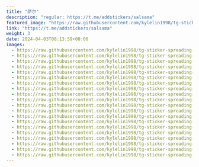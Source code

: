 ```yaml
---
title: "萨尔"
description: "regular: https://t.me/addstickers/salsama"
featured_image: "https://raw.githubusercontent.com/kylelin1998/tg-sticker-spreading-worldwide-images/main/img/0e45ce28-561e-40f1-a7fc-73b6578354cd.jpg"
link: "https://t.me/addstickers/salsama"
weight: 3
date: 2024-04-03T08:13:59+08:00
images:
  - https://raw.githubusercontent.com/kylelin1998/tg-sticker-spreading-worldwide-images/main/img/0e45ce28-561e-40f1-a7fc-73b6578354cd.jpg
  - https://raw.githubusercontent.com/kylelin1998/tg-sticker-spreading-worldwide-images/main/img/eaadcd4b-4288-4519-9ecf-8618e49b1ebe.jpg
  - https://raw.githubusercontent.com/kylelin1998/tg-sticker-spreading-worldwide-images/main/img/f84a7f1f-de90-4b6a-9aa1-f3d3c952c8c6.jpg
  - https://raw.githubusercontent.com/kylelin1998/tg-sticker-spreading-worldwide-images/main/img/99ac6615-81c1-4576-8c3e-6e9dae678275.jpg
  - https://raw.githubusercontent.com/kylelin1998/tg-sticker-spreading-worldwide-images/main/img/378d78b4-0363-4f68-9cd1-07c99e4e4709.jpg
  - https://raw.githubusercontent.com/kylelin1998/tg-sticker-spreading-worldwide-images/main/img/c5ca4160-2bc5-4cd4-a237-5a81596d965d.jpg
  - https://raw.githubusercontent.com/kylelin1998/tg-sticker-spreading-worldwide-images/main/img/0ebe740f-47bd-43b9-83d3-808479707f7a.jpg
  - https://raw.githubusercontent.com/kylelin1998/tg-sticker-spreading-worldwide-images/main/img/cb1921f2-048e-444e-99bf-68a592d100f3.jpg
  - https://raw.githubusercontent.com/kylelin1998/tg-sticker-spreading-worldwide-images/main/img/b3c7ef29-06f3-4a74-a1fe-ac750d2527c2.jpg
  - https://raw.githubusercontent.com/kylelin1998/tg-sticker-spreading-worldwide-images/main/img/46f9ffdd-cd25-4a76-b8bf-9fa38b332d7d.jpg
  - https://raw.githubusercontent.com/kylelin1998/tg-sticker-spreading-worldwide-images/main/img/539e30c3-9517-4288-9d48-fbc665960f82.jpg
  - https://raw.githubusercontent.com/kylelin1998/tg-sticker-spreading-worldwide-images/main/img/95762073-39e0-43d7-9c52-e8b34f22e2c2.jpg
  - https://raw.githubusercontent.com/kylelin1998/tg-sticker-spreading-worldwide-images/main/img/5b6208bf-8529-4a8b-8122-c21cc76a2db0.jpg
  - https://raw.githubusercontent.com/kylelin1998/tg-sticker-spreading-worldwide-images/main/img/200ce4b0-0b9a-4af1-b522-2f698e5be6b6.jpg
  - https://raw.githubusercontent.com/kylelin1998/tg-sticker-spreading-worldwide-images/main/img/b724ee68-e50c-489c-afb6-f2103782880d.jpg
  - https://raw.githubusercontent.com/kylelin1998/tg-sticker-spreading-worldwide-images/main/img/e4064a71-80ba-4c96-af5e-2073e1f235fb.jpg
  - https://raw.githubusercontent.com/kylelin1998/tg-sticker-spreading-worldwide-images/main/img/4b885c86-2c0e-4c0b-979a-d9d81d3e5d60.jpg
  - https://raw.githubusercontent.com/kylelin1998/tg-sticker-spreading-worldwide-images/main/img/b12af1b8-7ab7-4a13-9bac-ebebd0c08b05.jpg
  - https://raw.githubusercontent.com/kylelin1998/tg-sticker-spreading-worldwide-images/main/img/3ec5b6f9-ca84-47f4-8552-1c64ce814aa5.jpg
  - https://raw.githubusercontent.com/kylelin1998/tg-sticker-spreading-worldwide-images/main/img/ee1dd0fb-d0ea-49e1-b4cc-e5dea95ab4b5.jpg
---
```

